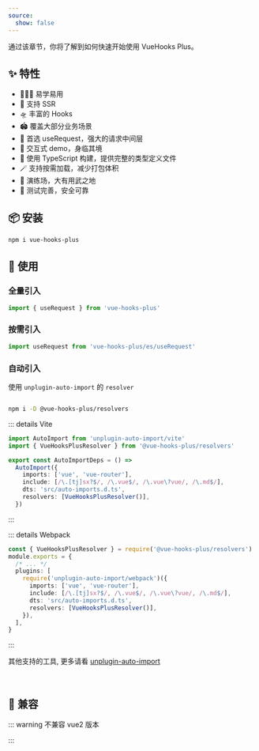 ```yaml
---
source:
  show: false
---
```


<script setup>
import Badge from '@theme/home/Badge.vue'
</script>

<Badge />

通过该章节，你将了解到如何快速开始使用 VueHooks Plus。

## ✨ 特性

- 🏄🏼‍♂️ 易学易用
- 🔋 支持 SSR
- 🛸 丰富的 Hooks
- 🏟️ 覆盖大部分业务场景
- 🦾 首选 useRequest，强大的请求中间层
- 🎪 交互式 demo，身临其境
- 🎯 使用 TypeScript 构建，提供完整的类型定义文件
- 🪄 支持按需加载，减少打包体积
- 🤺 演练场，大有用武之地
- 🔐 测试完善，安全可靠

## 📦 安装

```bash
npm i vue-hooks-plus
```

## 🔨 使用

### 全量引入

```typescript
import { useRequest } from 'vue-hooks-plus'
```

### 按需引入

```typescript
import useRequest from 'vue-hooks-plus/es/useRequest'
```

### 自动引入

使用 `unplugin-auto-import` 的 `resolver`

```bash

npm i -D @vue-hooks-plus/resolvers

```

::: details Vite

```typescript
import AutoImport from 'unplugin-auto-import/vite'
import { VueHooksPlusResolver } from '@vue-hooks-plus/resolvers'

export const AutoImportDeps = () =>
  AutoImport({
    imports: ['vue', 'vue-router'],
    include: [/\.[tj]sx?$/, /\.vue$/, /\.vue\?vue/, /\.md$/],
    dts: 'src/auto-imports.d.ts',
    resolvers: [VueHooksPlusResolver()],
  })
```

:::

::: details Webpack

```typescript
const { VueHooksPlusResolver } = require('@vue-hooks-plus/resolvers')
module.exports = {
  /* ... */
  plugins: [
    require('unplugin-auto-import/webpack')({
      imports: ['vue', 'vue-router'],
      include: [/\.[tj]sx?$/, /\.vue$/, /\.vue\?vue/, /\.md$/],
      dts: 'src/auto-imports.d.ts',
      resolvers: [VueHooksPlusResolver()],
    }),
  ],
}
```

:::

其他支持的工具, 更多请看 [unplugin-auto-import](https://github.com/antfu/unplugin-auto-import)

<br />

## 🧩 兼容

::: warning 不兼容 vue2 版本

:::
